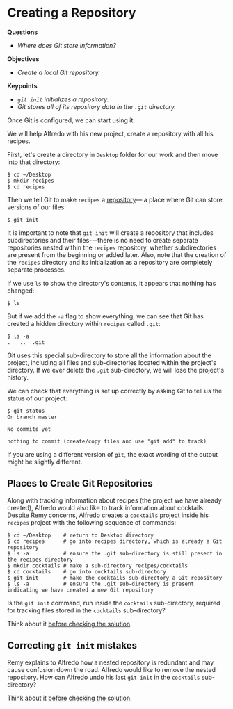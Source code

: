 # Creating a Repository

**Questions**
  - *Where does Git store information?*

**Objectives**
  - *Create a local Git repository.*

**Keypoints**
  - *`git init` initializes a repository.*
  - *Git stores all of its repository data in the `.git` directory.*

Once Git is configured, we can start using it.

We will help Alfredo with his new project, create a repository with all his recipes.

First, let's create a directory in `Desktop` folder for our work and then move into that directory:

```shell
$ cd ~/Desktop
$ mkdir recipes
$ cd recipes
```


Then we tell Git to make `recipes` a [repository](http://swcarpentry.github.io/git-novice/reference#repository)— a place where
Git can store versions of our files:

```shell
$ git init
```


It is important to note that `git init` will create a repository that
includes subdirectories and their files---there is no need to create
separate repositories nested within the `recipes` repository, whether
subdirectories are present from the beginning or added later. Also, note
that the creation of the `recipes` directory and its initialization as a
repository are completely separate processes.

If we use `ls` to show the directory's contents,
it appears that nothing has changed:

```shell
$ ls
```


But if we add the `-a` flag to show everything,
we can see that Git has created a hidden directory within `recipes` called `.git`:

```shell
$ ls -a
.	..	.git
```

Git uses this special sub-directory to store all the information about the project, 
including all files and sub-directories located within the project's directory.
If we ever delete the `.git` sub-directory,
we will lose the project's history.

We can check that everything is set up correctly
by asking Git to tell us the status of our project:

```shell
$ git status
On branch master

No commits yet

nothing to commit (create/copy files and use "git add" to track)
```

If you are using a different version of `git`, the exact
wording of the output might be slightly different.

## Places to Create Git Repositories

Along with tracking information about recipes (the project we have already created), 
Alfredo would also like to track information about cocktails.
Despite Remy concerns, Alfredo creates a `cocktails` project inside his `recipes` 
project with the following sequence of commands:

```shell
$ cd ~/Desktop    # return to Desktop directory
$ cd recipes      # go into recipes directory, which is already a Git repository
$ ls -a           # ensure the .git sub-directory is still present in the recipes directory
$ mkdir cocktails # make a sub-directory recipes/cocktails
$ cd cocktails    # go into cocktails sub-directory
$ git init        # make the cocktails sub-directory a Git repository
$ ls -a           # ensure the .git sub-directory is present indicating we have created a new Git repository
```

Is the `git init` command, run inside the `cocktails` sub-directory, required for 
tracking files stored in the `cocktails` sub-directory?

Think about it [before checking the solution](../99_solutions/ef0e12.md).

## Correcting `git init` mistakes

Remy explains to Alfredo how a nested repository is redundant and may cause confusion
down the road. Alfredo would like to remove the nested repository. How can Alfredo undo 
his last `git init` in the `cocktails` sub-directory?

Think about it [before checking the solution](../99_solutions/70dea2.md).
